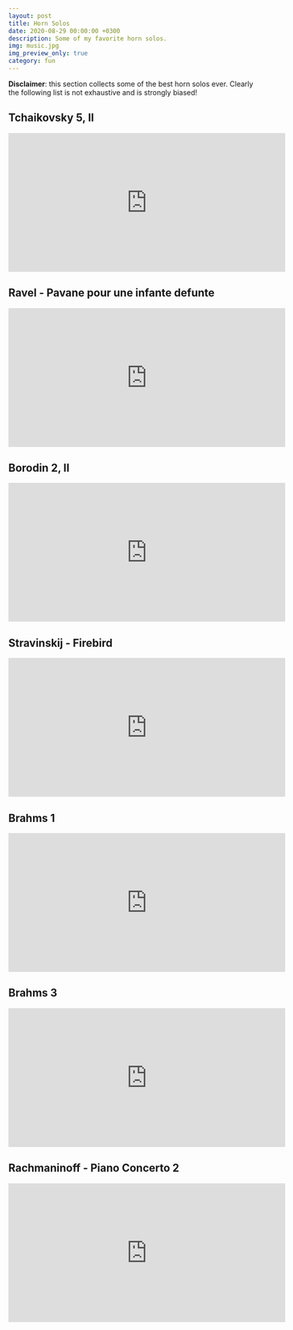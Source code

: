 ```yaml
---
layout: post
title: Horn Solos
date: 2020-08-29 00:00:00 +0300
description: Some of my favorite horn solos.
img: music.jpg
img_preview_only: true
category: fun
---
```

**Disclaimer**: this section collects some of the best horn solos ever.
Clearly the following list is not exhaustive and is strongly biased!

## Tchaikovsky 5, II
<div class="aspect-ratio">
  <iframe src="https://www.youtube.com/embed/eEbO80q66ak" frameborder="0" allow="accelerometer; autoplay; encrypted-media; gyroscope; picture-in-picture" allowfullscreen width="550" height="275" frameborder="0"></iframe>
</div>

## Ravel - Pavane pour une infante defunte
<div class="aspect-ratio">
  <iframe src="https://www.youtube.com/embed/VcmS9_aEf_Y" frameborder="0" allow="accelerometer; autoplay; encrypted-media; gyroscope; picture-in-picture" allowfullscreen width="550" height="275" frameborder="0"></iframe>
</div>

## Borodin 2, II
<div class="aspect-ratio">
  <iframe src="https://www.youtube.com/embed/qLSj_8LnNIM" frameborder="0" allow="accelerometer; autoplay; encrypted-media; gyroscope; picture-in-picture" allowfullscreen width="550" height="275" frameborder="0"></iframe>
</div>

## Stravinskij - Firebird
<div class="aspect-ratio">
  <iframe src="https://www.youtube.com/embed/b51mnayL44I" frameborder="0" allow="accelerometer; autoplay; encrypted-media; gyroscope; picture-in-picture" allowfullscreen width="550" height="275" frameborder="0"></iframe>
</div> 

## Brahms 1
<div class="aspect-ratio">
  <iframe src="https://www.youtube.com/embed/lgtJGNuIADQ" frameborder="0" allow="accelerometer; autoplay; encrypted-media; gyroscope; picture-in-picture" allowfullscreen width="550" height="275" frameborder="0"></iframe>
</div>

## Brahms 3
<div class="aspect-ratio">
  <iframe src="https://www.youtube.com/embed/Nyee_qvJwrc" frameborder="0" allow="accelerometer; autoplay; encrypted-media; gyroscope; picture-in-picture" allowfullscreen width="550" height="275" frameborder="0"></iframe>
</div>

## Rachmaninoff - Piano Concerto 2
<div class="aspect-ratio">
  <iframe src="https://www.youtube.com/embed/TA9yIFaYZrc" frameborder="0" allow="accelerometer; autoplay; encrypted-media; gyroscope; picture-in-picture" allowfullscreen width="550" height="275" frameborder="0"></iframe>
</div>
